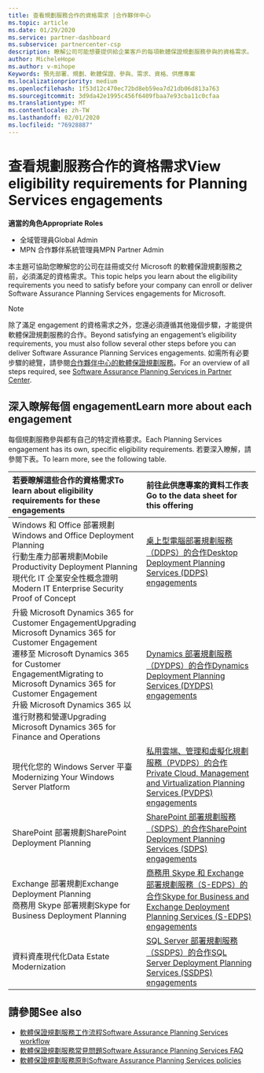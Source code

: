 ```yaml
---
title: 查看規劃服務合作的資格需求 |合作夥伴中心
ms.topic: article
ms.date: 01/29/2020
ms.service: partner-dashboard
ms.subservice: partnercenter-csp
description: 瞭解公司可能想要提供給企業客戶的每項軟體保證規劃服務參與的資格需求。
author: MicheleHope
ms.author: v-mihope
Keywords: 預先部署、規劃、軟體保證、參與、需求、資格、供應專案
ms.localizationpriority: medium
ms.openlocfilehash: 1f53d12c470ec72bd8eb59ea7d21db06d813a763
ms.sourcegitcommit: 3d9da42e1995c456f6409fbaa7e93cba11c0cfaa
ms.translationtype: MT
ms.contentlocale: zh-TW
ms.lasthandoff: 02/01/2020
ms.locfileid: "76928887"
---
```

# <a name="view-eligibility-requirements-for-planning-services-engagements"></a><span data-ttu-id="2b808-104">查看規劃服務合作的資格需求</span><span class="sxs-lookup"><span data-stu-id="2b808-104">View eligibility requirements for Planning Services engagements</span></span>

<span data-ttu-id="2b808-105">**適當的角色**</span><span class="sxs-lookup"><span data-stu-id="2b808-105">**Appropriate Roles**</span></span>

- <span data-ttu-id="2b808-106">全域管理員</span><span class="sxs-lookup"><span data-stu-id="2b808-106">Global Admin</span></span>
- <span data-ttu-id="2b808-107">MPN 合作夥伴系統管理員</span><span class="sxs-lookup"><span data-stu-id="2b808-107">MPN Partner Admin</span></span>

<span data-ttu-id="2b808-108">本主題可協助您瞭解您的公司在註冊或交付 Microsoft 的軟體保證規劃服務之前，必須滿足的資格需求。</span><span class="sxs-lookup"><span data-stu-id="2b808-108">This topic helps you learn about the eligibility requirements you need to satisfy before your company can enroll or deliver Software Assurance Planning Services engagements for Microsoft.</span></span>

>[!NOTE]
> <span data-ttu-id="2b808-109">除了滿足 engagement 的資格需求之外，您還必須遵循其他幾個步驟，才能提供軟體保證規劃服務的合作。</span><span class="sxs-lookup"><span data-stu-id="2b808-109">Beyond satisfying an engagement’s eligibility requirements, you must also follow several other steps before you can deliver Software Assurance Planning Services engagements.</span></span> <span data-ttu-id="2b808-110">如需所有必要步驟的總覽，請參閱[合作夥伴中心的軟體保證規劃服務](software-assurance-dps.md)。</span><span class="sxs-lookup"><span data-stu-id="2b808-110">For an overview of all steps required, see [Software Assurance Planning Services in Partner Center](software-assurance-dps.md).</span></span>

## <a name="learn-more-about-each-engagement"></a><span data-ttu-id="2b808-111">深入瞭解每個 engagement</span><span class="sxs-lookup"><span data-stu-id="2b808-111">Learn more about each engagement</span></span>

<span data-ttu-id="2b808-112">每個規劃服務參與都有自己的特定資格要求。</span><span class="sxs-lookup"><span data-stu-id="2b808-112">Each Planning Services engagement has its own, specific eligibility requirements.</span></span> <span data-ttu-id="2b808-113">若要深入瞭解，請參閱下表。</span><span class="sxs-lookup"><span data-stu-id="2b808-113">To learn more, see the following table.</span></span>

|<span data-ttu-id="2b808-114">**若要瞭解這些合作的資格需求**</span><span class="sxs-lookup"><span data-stu-id="2b808-114">**To learn about eligibility requirements for these engagements**</span></span>   |<span data-ttu-id="2b808-115">**前往此供應專案的資料工作表**</span><span class="sxs-lookup"><span data-stu-id="2b808-115">**Go to the data sheet for this offering**</span></span>  |
|:------------------------------------|:------------------|
| <span data-ttu-id="2b808-116">Windows 和 Office 部署規劃</span><span class="sxs-lookup"><span data-stu-id="2b808-116">Windows and Office Deployment Planning</span></span><br> <span data-ttu-id="2b808-117">行動生產力部署規劃</span><span class="sxs-lookup"><span data-stu-id="2b808-117">Mobile Productivity Deployment Planning</span></span><br> <span data-ttu-id="2b808-118">現代化 IT 企業安全性概念證明</span><span class="sxs-lookup"><span data-stu-id="2b808-118">Modern IT Enterprise Security Proof of Concept</span></span></br>  | [<span data-ttu-id="2b808-119">桌上型電腦部署規劃服務（DDPS）的合作</span><span class="sxs-lookup"><span data-stu-id="2b808-119">Desktop Deployment Planning Services (DDPS) engagements</span></span>](https://go.microsoft.com/fwlink/?linkid=2116072) |
| <span data-ttu-id="2b808-120">升級 Microsoft Dynamics 365 for Customer Engagement</span><span class="sxs-lookup"><span data-stu-id="2b808-120">Upgrading Microsoft Dynamics 365 for Customer Engagement</span></span><br> <span data-ttu-id="2b808-121">遷移至 Microsoft Dynamics 365 for Customer Engagement</span><span class="sxs-lookup"><span data-stu-id="2b808-121">Migrating to Microsoft Dynamics 365 for Customer Engagement</span></span><br> <span data-ttu-id="2b808-122">升級 Microsoft Dynamics 365 以進行財務和營運</span><span class="sxs-lookup"><span data-stu-id="2b808-122">Upgrading Microsoft Dynamics 365 for Finance and Operations</span></span></br>  | [<span data-ttu-id="2b808-123">Dynamics 部署規劃服務（DYDPS）的合作</span><span class="sxs-lookup"><span data-stu-id="2b808-123">Dynamics Deployment Planning Services (DYDPS) engagements</span></span>](https://go.microsoft.com/fwlink/?linkid=2116073)  |
| <span data-ttu-id="2b808-124">現代化您的 Windows Server 平臺</span><span class="sxs-lookup"><span data-stu-id="2b808-124">Modernizing Your Windows Server Platform</span></span> | [<span data-ttu-id="2b808-125">私用雲端、管理和虛擬化規劃服務（PVDPS）的合作</span><span class="sxs-lookup"><span data-stu-id="2b808-125">Private Cloud, Management and Virtualization Planning Services (PVDPS) engagements</span></span>](https://go.microsoft.com/fwlink/?linkid=2115982) |
| <span data-ttu-id="2b808-126">SharePoint 部署規劃</span><span class="sxs-lookup"><span data-stu-id="2b808-126">SharePoint Deployment Planning</span></span>   | [<span data-ttu-id="2b808-127">SharePoint 部署規劃服務（SDPS）的合作</span><span class="sxs-lookup"><span data-stu-id="2b808-127">SharePoint Deployment Planning Services (SDPS) engagements</span></span>](https://go.microsoft.com/fwlink/?linkid=2116074)  |
| <span data-ttu-id="2b808-128">Exchange 部署規劃</span><span class="sxs-lookup"><span data-stu-id="2b808-128">Exchange Deployment Planning</span></span><br> <span data-ttu-id="2b808-129">商務用 Skype 部署規劃</span><span class="sxs-lookup"><span data-stu-id="2b808-129">Skype for Business Deployment Planning</span></span></br>  | [<span data-ttu-id="2b808-130">商務用 Skype 和 Exchange 部署規劃服務（S-EDPS）的合作</span><span class="sxs-lookup"><span data-stu-id="2b808-130">Skype for Business and Exchange Deployment Planning Services (S-EDPS) engagements</span></span>](https://go.microsoft.com/fwlink/?linkid=2116075)  |
| <span data-ttu-id="2b808-131">資料資產現代化</span><span class="sxs-lookup"><span data-stu-id="2b808-131">Data Estate Modernization</span></span>  | [<span data-ttu-id="2b808-132">SQL Server 部署規劃服務（SSDPS）的合作</span><span class="sxs-lookup"><span data-stu-id="2b808-132">SQL Server Deployment Planning Services (SSDPS) engagements</span></span>](https://go.microsoft.com/fwlink/?linkid=2116076)  |

## <a name="see-also"></a><span data-ttu-id="2b808-133">請參閱</span><span class="sxs-lookup"><span data-stu-id="2b808-133">See also</span></span>

- [<span data-ttu-id="2b808-134">軟體保證規劃服務工作流程</span><span class="sxs-lookup"><span data-stu-id="2b808-134">Software Assurance Planning Services workflow</span></span>](https://go.microsoft.com/fwlink/?linkid=2115983)
- [<span data-ttu-id="2b808-135">軟體保證規劃服務常見問題</span><span class="sxs-lookup"><span data-stu-id="2b808-135">Software Assurance Planning Services FAQ</span></span>](https://go.microsoft.com/fwlink/?linkid=2116077)
- [<span data-ttu-id="2b808-136">軟體保證規劃服務原則</span><span class="sxs-lookup"><span data-stu-id="2b808-136">Software Assurance Planning Services policies</span></span>](https://go.microsoft.com/fwlink/?linkid=2115984)

